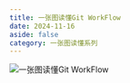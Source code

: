 ```yaml
---
title: 一张图读懂Git WorkFlow
date: 2024-11-16
aside: false
category: 一张图读懂系列
---
```


![一张图读懂Git WorkFlow](/images/onepic/onepic-git-workflow.drawio.png)
